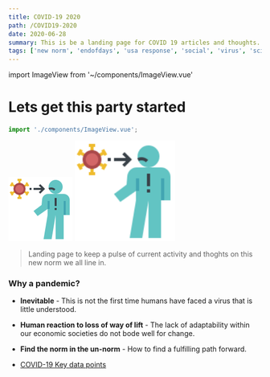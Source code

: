 ```yaml
---
title: COVID-19 2020
path: /COVID19-2020
date: 2020-06-28
summary: This is be a landing page for COVID 19 articles and thoughts.
tags: ['new norm', 'endofdays', 'usa response', 'social', 'virus', 'science']
---
```

import ImageView from '~/components/ImageView.vue'

# Lets get this party started
```js script
import './components/ImageView.vue';
```
![background](./images/infected-coronavirus.svg)
<img src="./images/infected-coronavirus.svg" alt="drawing" width="200"/>

<ImageView />

> Landing page to keep a pulse of current activity and thoghts on this new norm we all line in.

### Why a pandemic?

- **Inevitable** - This is not the first time humans have faced a virus that is little understood.
- **Human reaction to loss of way of lift** - The lack of adaptability within our economic societies do not bode well for change.
- **Find the norm in the un-norm** - How to find a fulfilling path forward.


- [COVID-19 Key data points](/docs/covid-19-trends)


